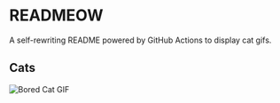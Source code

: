 # READMEOW

A self-rewriting README powered by GitHub Actions to display cat gifs.

## Cats

![Bored Cat GIF](https://media2.giphy.com/media/v1.Y2lkPTlhY2QwMmRhNGNld2h3czkwcHdwZHllcHZjaTB3NzYyYm9hNmR1NDk0NHE0ZDJqMyZlcD12MV9naWZzX3NlYXJjaCZjdD1n/mlvseq9yvZhba/200.gif)
